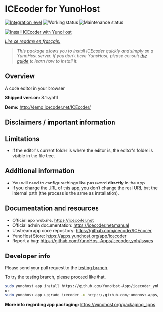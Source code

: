<!--
N.B.: This README was automatically generated by https://github.com/YunoHost/apps/tree/master/tools/README-generator
It shall NOT be edited by hand.
-->

# ICEcoder for YunoHost

[![Integration level](https://dash.yunohost.org/integration/icecoder.svg)](https://dash.yunohost.org/appci/app/icecoder) ![Working status](https://ci-apps.yunohost.org/ci/badges/icecoder.status.svg) ![Maintenance status](https://ci-apps.yunohost.org/ci/badges/icecoder.maintain.svg)

[![Install ICEcoder with YunoHost](https://install-app.yunohost.org/install-with-yunohost.svg)](https://install-app.yunohost.org/?app=icecoder)

*[Lire ce readme en français.](./README_fr.md)*

> *This package allows you to install ICEcoder quickly and simply on a YunoHost server.
If you don't have YunoHost, please consult [the guide](https://yunohost.org/#/install) to learn how to install it.*

## Overview

A code editor in your browser.



**Shipped version:** 8.1~ynh1

**Demo:** http://demo.icecoder.net/ICEcoder/
## Disclaimers / important information

## Limitations

* If the editor's current folder is where the editor is, the editor's folder is visible in the file tree.

## Additional information

* You will need to configure things like password **directly** in the app.
* If you change the URL of this app, you don't change the real URL but the internal path (the process is the same as installation).

## Documentation and resources

* Official app website: <https://icecoder.net>
* Official admin documentation: <https://icecoder.net/manual>
* Upstream app code repository: <https://github.com/icecoder/ICEcoder>
* YunoHost Store: <https://apps.yunohost.org/app/icecoder>
* Report a bug: <https://github.com/YunoHost-Apps/icecoder_ynh/issues>

## Developer info

Please send your pull request to the [testing branch](https://github.com/YunoHost-Apps/icecoder_ynh/tree/testing).

To try the testing branch, please proceed like that.

``` bash
sudo yunohost app install https://github.com/YunoHost-Apps/icecoder_ynh/tree/testing --debug
or
sudo yunohost app upgrade icecoder -u https://github.com/YunoHost-Apps/icecoder_ynh/tree/testing --debug
```

**More info regarding app packaging:** <https://yunohost.org/packaging_apps>
